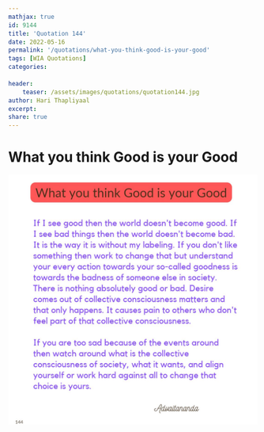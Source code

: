 ```yaml
---
mathjax: true
id: 9144
title: 'Quotation 144'
date: 2022-05-16
permalink: '/quotations/what-you-think-good-is-your-good'
tags: [WIA Quotations] 
categories: 

header:
    teaser: /assets/images/quotations/quotation144.jpg
author: Hari Thapliyaal 
excerpt:
share: true 
---
```


# What you think Good is your Good

![What you think Good is your Good](/assets/images/quotations/quotation144.jpg)
